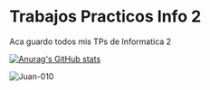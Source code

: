# Trabajos Practicos Info 2
Aca guardo todos mis TPs de Informatica 2

[![Anurag's GitHub stats](https://github-readme-stats.vercel.app/api?username=Juan-010)](https://github.com/anuraghazra/github-readme-stats)
<p><img align="left" src="https://github-readme-stats.vercel.app/api/top-langs?username=Juan-010&show_icons=true&locale=en&layout=compact" alt="Juan-010" /></p>
